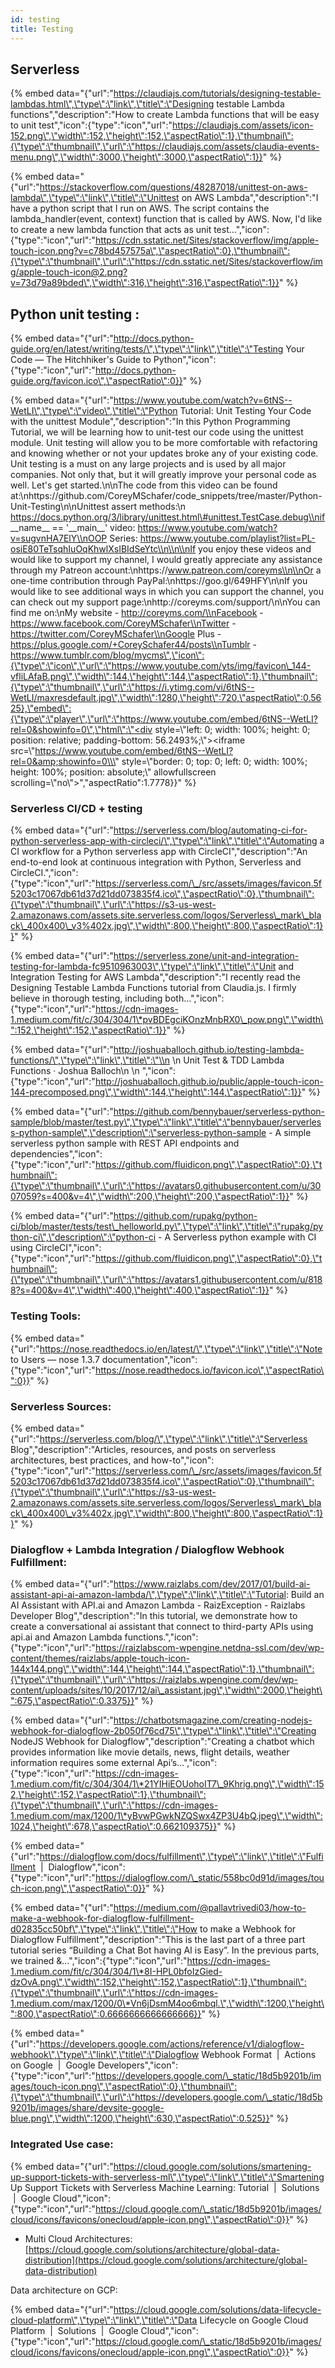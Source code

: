 ```yaml
---
id: testing
title: Testing
---
```


## Serverless

{% embed data="{\"url\":\"https://claudiajs.com/tutorials/designing-testable-lambdas.html\",\"type\":\"link\",\"title\":\"Designing testable Lambda functions\",\"description\":\"How to create Lambda functions that will be easy to unit test\",\"icon\":{\"type\":\"icon\",\"url\":\"https://claudiajs.com/assets/icon-152.png\",\"width\":152,\"height\":152,\"aspectRatio\":1},\"thumbnail\":{\"type\":\"thumbnail\",\"url\":\"https://claudiajs.com/assets/claudia-events-menu.png\",\"width\":3000,\"height\":3000,\"aspectRatio\":1}}" %}

{% embed data="{\"url\":\"https://stackoverflow.com/questions/48287018/unittest-on-aws-lambda\",\"type\":\"link\",\"title\":\"Unittest on AWS Lambda\",\"description\":\"I have a python script that I run on AWS. The script contains the lambda\_handler\(event, context\) function that is called by AWS. Now, I\'d like to create a new lambda function that acts as unit test...\",\"icon\":{\"type\":\"icon\",\"url\":\"https://cdn.sstatic.net/Sites/stackoverflow/img/apple-touch-icon.png?v=c78bd457575a\",\"aspectRatio\":0},\"thumbnail\":{\"type\":\"thumbnail\",\"url\":\"https://cdn.sstatic.net/Sites/stackoverflow/img/apple-touch-icon@2.png?v=73d79a89bded\",\"width\":316,\"height\":316,\"aspectRatio\":1}}" %}

## Python unit testing : 

{% embed data="{\"url\":\"http://docs.python-guide.org/en/latest/writing/tests/\",\"type\":\"link\",\"title\":\"Testing Your Code — The Hitchhiker\'s Guide to Python\",\"icon\":{\"type\":\"icon\",\"url\":\"http://docs.python-guide.org/favicon.ico\",\"aspectRatio\":0}}" %}

{% embed data="{\"url\":\"https://www.youtube.com/watch?v=6tNS--WetLI\",\"type\":\"video\",\"title\":\"Python Tutorial: Unit Testing Your Code with the unittest Module\",\"description\":\"In this Python Programming Tutorial, we will be learning how to unit-test our code using the unittest module. Unit testing will allow you to be more comfortable with refactoring and knowing whether or not your updates broke any of your existing code. Unit testing is a must on any large projects and is used by all major companies. Not only that, but it will greatly improve your personal code as well. Let\'s get started.\\n\\nThe code from this video can be found at:\\nhttps://github.com/CoreyMSchafer/code\_snippets/tree/master/Python-Unit-Testing\\n\\nUnittest assert methods:\\n https://docs.python.org/3/library/unittest.html\#unittest.TestCase.debug\\nif \_\_name\_\_ == \'\_\_main\_\_\' video: https://www.youtube.com/watch?v=sugvnHA7ElY\\nOOP Series: https://www.youtube.com/playlist?list=PL-osiE80TeTsqhIuOqKhwlXsIBIdSeYtc\\n\\n\\nIf you enjoy these videos and would like to support my channel, I would greatly appreciate any assistance through my Patreon account:\\nhttps://www.patreon.com/coreyms\\n\\nOr a one-time contribution through PayPal:\\nhttps://goo.gl/649HFY\\n\\nIf you would like to see additional ways in which you can support the channel, you can check out my support page:\\nhttp://coreyms.com/support/\\n\\nYou can find me on:\\nMy website - http://coreyms.com/\\nFacebook - https://www.facebook.com/CoreyMSchafer\\nTwitter - https://twitter.com/CoreyMSchafer\\nGoogle Plus - https://plus.google.com/+CoreySchafer44/posts\\nTumblr - https://www.tumblr.com/blog/mycms\",\"icon\":{\"type\":\"icon\",\"url\":\"https://www.youtube.com/yts/img/favicon\_144-vfliLAfaB.png\",\"width\":144,\"height\":144,\"aspectRatio\":1},\"thumbnail\":{\"type\":\"thumbnail\",\"url\":\"https://i.ytimg.com/vi/6tNS--WetLI/maxresdefault.jpg\",\"width\":1280,\"height\":720,\"aspectRatio\":0.5625},\"embed\":{\"type\":\"player\",\"url\":\"https://www.youtube.com/embed/6tNS--WetLI?rel=0&showinfo=0\",\"html\":\"<div style=\\\"left: 0; width: 100%; height: 0; position: relative; padding-bottom: 56.2493%;\\\"><iframe src=\\\"https://www.youtube.com/embed/6tNS--WetLI?rel=0&amp;showinfo=0\\\" style=\\\"border: 0; top: 0; left: 0; width: 100%; height: 100%; position: absolute;\\\" allowfullscreen scrolling=\\\"no\\\"></iframe></div>\",\"aspectRatio\":1.7778}}" %}



### Serverless CI/CD + testing

{% embed data="{\"url\":\"https://serverless.com/blog/automating-ci-for-python-serverless-app-with-circleci/\",\"type\":\"link\",\"title\":\"Automating a CI workflow for a Python serverless app with CircleCI\",\"description\":\"An end-to-end look at continuous integration with Python, Serverless and CircleCI.\",\"icon\":{\"type\":\"icon\",\"url\":\"https://serverless.com/\_/src/assets/images/favicon.5f5203c17067db61d37d21dd073835f4.ico\",\"aspectRatio\":0},\"thumbnail\":{\"type\":\"thumbnail\",\"url\":\"https://s3-us-west-2.amazonaws.com/assets.site.serverless.com/logos/Serverless\_mark\_black\_400x400\_v3%402x.jpg\",\"width\":800,\"height\":800,\"aspectRatio\":1}}" %}

{% embed data="{\"url\":\"https://serverless.zone/unit-and-integration-testing-for-lambda-fc9510963003\",\"type\":\"link\",\"title\":\"Unit and Integration Testing for AWS Lambda\",\"description\":\"I recently read the Designing Testable Lambda Functions tutorial from Claudia.js. I firmly believe in thorough testing, including both…\",\"icon\":{\"type\":\"icon\",\"url\":\"https://cdn-images-1.medium.com/fit/c/304/304/1\*pvBDEgciKOnzMnbRX0\_pow.png\",\"width\":152,\"height\":152,\"aspectRatio\":1}}" %}

{% embed data="{\"url\":\"http://joshuaballoch.github.io/testing-lambda-functions/\",\"type\":\"link\",\"title\":\"\\n    \\n      Unit Test & TDD Lambda Functions · Joshua Balloch\\n    \\n  \",\"icon\":{\"type\":\"icon\",\"url\":\"http://joshuaballoch.github.io/public/apple-touch-icon-144-precomposed.png\",\"width\":144,\"height\":144,\"aspectRatio\":1}}" %}

{% embed data="{\"url\":\"https://github.com/bennybauer/serverless-python-sample/blob/master/test.py\",\"type\":\"link\",\"title\":\"bennybauer/serverless-python-sample\",\"description\":\"serverless-python-sample - A simple serverless python sample with REST API endpoints and dependencies\",\"icon\":{\"type\":\"icon\",\"url\":\"https://github.com/fluidicon.png\",\"aspectRatio\":0},\"thumbnail\":{\"type\":\"thumbnail\",\"url\":\"https://avatars0.githubusercontent.com/u/3007059?s=400&v=4\",\"width\":200,\"height\":200,\"aspectRatio\":1}}" %}

{% embed data="{\"url\":\"https://github.com/rupakg/python-ci/blob/master/tests/test\_helloworld.py\",\"type\":\"link\",\"title\":\"rupakg/python-ci\",\"description\":\"python-ci - A Serverless python example with CI using CircleCI\",\"icon\":{\"type\":\"icon\",\"url\":\"https://github.com/fluidicon.png\",\"aspectRatio\":0},\"thumbnail\":{\"type\":\"thumbnail\",\"url\":\"https://avatars1.githubusercontent.com/u/8188?s=400&v=4\",\"width\":400,\"height\":400,\"aspectRatio\":1}}" %}



### Testing Tools: 

{% embed data="{\"url\":\"https://nose.readthedocs.io/en/latest/\",\"type\":\"link\",\"title\":\"Note to Users — nose 1.3.7 documentation\",\"icon\":{\"type\":\"icon\",\"url\":\"https://nose.readthedocs.io/favicon.ico\",\"aspectRatio\":0}}" %}

### Serverless Sources:

{% embed data="{\"url\":\"https://serverless.com/blog/\",\"type\":\"link\",\"title\":\"Serverless Blog\",\"description\":\"Articles, resources, and posts on serverless architectures, best practices, and how-to\",\"icon\":{\"type\":\"icon\",\"url\":\"https://serverless.com/\_/src/assets/images/favicon.5f5203c17067db61d37d21dd073835f4.ico\",\"aspectRatio\":0},\"thumbnail\":{\"type\":\"thumbnail\",\"url\":\"https://s3-us-west-2.amazonaws.com/assets.site.serverless.com/logos/Serverless\_mark\_black\_400x400\_v3%402x.jpg\",\"width\":800,\"height\":800,\"aspectRatio\":1}}" %}

### Dialogflow + Lambda Integration / Dialogflow Webhook Fulfillment:

{% embed data="{\"url\":\"https://www.raizlabs.com/dev/2017/01/build-ai-assistant-api-ai-amazon-lambda/\",\"type\":\"link\",\"title\":\"Tutorial: Build an AI Assistant with API.ai and Amazon Lambda - RaizException - Raizlabs Developer Blog\",\"description\":\"In this tutorial, we demonstrate how to create a conversational ai assistant that connect to third-party APIs using api.ai and Amazon Lambda functions.\",\"icon\":{\"type\":\"icon\",\"url\":\"https://raizlabscom-wpengine.netdna-ssl.com/dev/wp-content/themes/raizlabs/apple-touch-icon-144x144.png\",\"width\":144,\"height\":144,\"aspectRatio\":1},\"thumbnail\":{\"type\":\"thumbnail\",\"url\":\"https://raizlabs.wpengine.com/dev/wp-content/uploads/sites/10/2017/12/ai\_assistant.jpg\",\"width\":2000,\"height\":675,\"aspectRatio\":0.3375}}" %}

{% embed data="{\"url\":\"https://chatbotsmagazine.com/creating-nodejs-webhook-for-dialogflow-2b050f76cd75\",\"type\":\"link\",\"title\":\"Creating NodeJS Webhook for Dialogflow\",\"description\":\"Creating a chatbot which provides information like movie details, news, flight details, weather information requires some external Api’s…\",\"icon\":{\"type\":\"icon\",\"url\":\"https://cdn-images-1.medium.com/fit/c/304/304/1\*21YIHiEOUohoIT7\_9Khrig.png\",\"width\":152,\"height\":152,\"aspectRatio\":1},\"thumbnail\":{\"type\":\"thumbnail\",\"url\":\"https://cdn-images-1.medium.com/max/1200/1\*yBvwPGwkNZQSwx4ZP3U4bQ.jpeg\",\"width\":1024,\"height\":678,\"aspectRatio\":0.662109375}}" %}

{% embed data="{\"url\":\"https://dialogflow.com/docs/fulfillment\",\"type\":\"link\",\"title\":\"Fulfillment  \|  Dialogflow\",\"icon\":{\"type\":\"icon\",\"url\":\"https://dialogflow.com/\_static/558bc0d91d/images/touch-icon.png\",\"aspectRatio\":0}}" %}

{% embed data="{\"url\":\"https://medium.com/@pallavtrivedi03/how-to-make-a-webhook-for-dialogflow-fulfillment-d02835cc50bf\",\"type\":\"link\",\"title\":\"How to make a Webhook for Dialogflow Fulfillment\",\"description\":\"This is the last part of a three part tutorial series “Building a Chat Bot having AI is Easy”. In the previous parts, we trained &…\",\"icon\":{\"type\":\"icon\",\"url\":\"https://cdn-images-1.medium.com/fit/c/304/304/1\*8I-HPL0bfoIzGied-dzOvA.png\",\"width\":152,\"height\":152,\"aspectRatio\":1},\"thumbnail\":{\"type\":\"thumbnail\",\"url\":\"https://cdn-images-1.medium.com/max/1200/0\*Vn6jDsmM4oo6mbql.\",\"width\":1200,\"height\":800,\"aspectRatio\":0.6666666666666666}}" %}

{% embed data="{\"url\":\"https://developers.google.com/actions/reference/v1/dialogflow-webhook\",\"type\":\"link\",\"title\":\"Dialogflow Webhook Format  \|  Actions on Google        \|  Google Developers\",\"icon\":{\"type\":\"icon\",\"url\":\"https://developers.google.com/\_static/18d5b9201b/images/touch-icon.png\",\"aspectRatio\":0},\"thumbnail\":{\"type\":\"thumbnail\",\"url\":\"https://developers.google.com/\_static/18d5b9201b/images/share/devsite-google-blue.png\",\"width\":1200,\"height\":630,\"aspectRatio\":0.525}}" %}

### Integrated Use case:

{% embed data="{\"url\":\"https://cloud.google.com/solutions/smartening-up-support-tickets-with-serverless-ml\",\"type\":\"link\",\"title\":\"Smartening Up Support Tickets with Serverless Machine Learning: Tutorial  \|  Solutions        \|  Google Cloud\",\"icon\":{\"type\":\"icon\",\"url\":\"https://cloud.google.com/\_static/18d5b9201b/images/cloud/icons/favicons/onecloud/apple-icon.png\",\"aspectRatio\":0}}" %}

* Multi Cloud Architectures: [https://cloud.google.com/solutions/architecture/global-data-distribution](https://cloud.google.com/solutions/architecture/global-data-distribution)

Data architecture on GCP:

{% embed data="{\"url\":\"https://cloud.google.com/solutions/data-lifecycle-cloud-platform\",\"type\":\"link\",\"title\":\"Data Lifecycle on Google Cloud Platform  \|  Solutions        \|  Google Cloud\",\"icon\":{\"type\":\"icon\",\"url\":\"https://cloud.google.com/\_static/18d5b9201b/images/cloud/icons/favicons/onecloud/apple-icon.png\",\"aspectRatio\":0}}" %}





